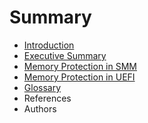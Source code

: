 # Summary

* [Introduction](README.md)
* [Executive Summary](executive-summary.md)
* [Memory Protection in SMM](memory-protection-in-SMM.md)
* [Memory Protection in UEFI](memory-protection-in-uefi.md)
* [Glossary](glossary.md)
* References
* Authors

